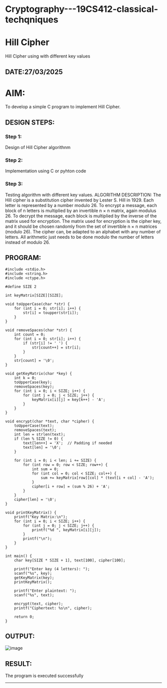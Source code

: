 # Cryptography---19CS412-classical-techqniques

# Hill Cipher
Hill Cipher using with different key values


## DATE:27/03/2025



# AIM:

To develop a simple C program to implement Hill Cipher.

## DESIGN STEPS:

### Step 1:

Design of Hill Cipher algorithnm 

### Step 2:

Implementation using C or pyhton code

### Step 3:

Testing algorithm with different key values. 
ALGORITHM DESCRIPTION:
The Hill cipher is a substitution cipher invented by Lester S. Hill in 1929. Each letter is represented by a number modulo 26. To encrypt a message, each block of n letters is multiplied by an invertible n × n matrix, again modulus 26.
To decrypt the message, each block is multiplied by the inverse of the matrix used for encryption. The matrix used for encryption is the cipher key, and it should be chosen randomly from the set of invertible n × n matrices (modulo 26).
The cipher can, be adapted to an alphabet with any number of letters. All arithmetic just needs to be done modulo the number of letters instead of modulo 26.


## PROGRAM:
```
#include <stdio.h>
#include <string.h>
#include <ctype.h>

#define SIZE 2 

int keyMatrix[SIZE][SIZE];

void toUpperCase(char *str) {
    for (int i = 0; str[i]; i++) {
        str[i] = toupper(str[i]);
    }
}

void removeSpaces(char *str) {
    int count = 0;
    for (int i = 0; str[i]; i++) {
        if (str[i] != ' ') {
            str[count++] = str[i];
        }
    }
    str[count] = '\0';
}

void getKeyMatrix(char *key) {
    int k = 0;
    toUpperCase(key);
    removeSpaces(key);
    for (int i = 0; i < SIZE; i++) {
        for (int j = 0; j < SIZE; j++) {
            keyMatrix[i][j] = key[k++] - 'A';
        }
    }
}

void encrypt(char *text, char *cipher) {
    toUpperCase(text);
    removeSpaces(text);
    int len = strlen(text);
    if (len % SIZE != 0) {
        text[len++] = 'X';  // Padding if needed
        text[len] = '\0';
    }
    
    for (int i = 0; i < len; i += SIZE) {
        for (int row = 0; row < SIZE; row++) {
            int sum = 0;
            for (int col = 0; col < SIZE; col++) {
                sum += keyMatrix[row][col] * (text[i + col] - 'A');
            }
            cipher[i + row] = (sum % 26) + 'A';
        }
    }
    cipher[len] = '\0';
}

void printKeyMatrix() {
    printf("Key Matrix:\n");
    for (int i = 0; i < SIZE; i++) {
        for (int j = 0; j < SIZE; j++) {
            printf("%d ", keyMatrix[i][j]);
        }
        printf("\n");
    }
}

int main() {
    char key[SIZE * SIZE + 1], text[100], cipher[100];
    
    printf("Enter key (4 letters): ");
    scanf("%s", key);
    getKeyMatrix(key);
    printKeyMatrix();
    
    printf("Enter plaintext: ");
    scanf("%s", text);
    
    encrypt(text, cipher);
    printf("Ciphertext: %s\n", cipher);
    
    return 0;
}
```


## OUTPUT:
![image](https://github.com/user-attachments/assets/9a406825-9d6d-4f90-924f-7f6267a49c92)

## RESULT:
The program is executed successfully

-------------------------------------------------

